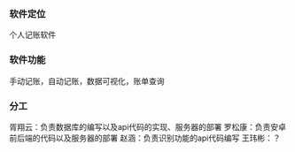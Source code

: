 ### 软件定位
个人记账软件
### 软件功能
手动记账，自动记账，数据可视化，账单查询
### 分工
胥翔云：负责数据库的编写以及api代码的实现、服务器的部署
罗松康：负责安卓前后端的代码以及服务器的部署
赵涵：负责识别功能的api代码编写
王玮彬：？
